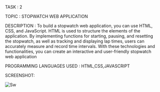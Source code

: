 TASK : 2

TOPIC : STOPWATCH WEB APPLICATION

DESCRIPTION : To build a stopwatch web application, you can use HTML, CSS, and JavaScript. HTML is used to structure the elements of the application. By implementing functions for starting, pausing, and resetting the stopwatch, as well as tracking and displaying lap times, users can accurately measure and record time intervals. With these technologies and functionalities, you can create an interactive and user-friendly stopwatch web application

PROGRAMMING LANGUAGES USED : HTML,CSS,JAVASCRIPT

SCREENSHOT:

![Sw](https://github.com/Specter750nm/PRODIGY_WD_02/assets/171424479/14becb2d-f766-4659-8ce0-49e4354f0f11)
